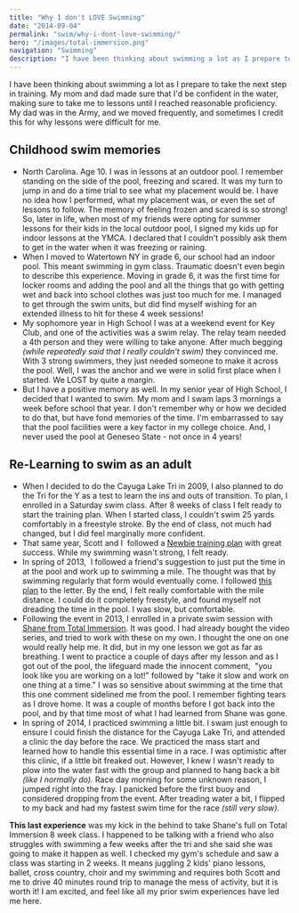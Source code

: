 ```yaml
---
title: "Why I don't LOVE Swimming"
date: "2014-09-04"
permalink: "swim/why-i-dont-love-swimming/"
hero: "/images/total-immersion.png"
navigation: "Swimming"
description: "I have been thinking about swimming a lot as I prepare to take the next step in training. My mom and dad made sure that I'd be confident in the water, making sure to take me to lessons until I reached reasonable proficiency."
---
```


I have been thinking about swimming a lot as I prepare to take the next step in training. My mom and dad made sure that I'd be confident in the water, making sure to take me to lessons until I reached reasonable proficiency. My dad was in the Army, and we moved frequently, and sometimes I credit this for why lessons were difficult for me.

## Childhood swim memories

- North Carolina. Age 10. I was in lessons at an outdoor pool. I remember standing on the side of the pool, freezing and scared. It was my turn to jump in and do a time trial to see what my placement would be. I have no idea how I performed, what my placement was, or even the set of lessons to follow. The memory of feeling frozen and scared is so strong! So, later in life, when most of my friends were opting for summer lessons for their kids in the local outdoor pool, I signed my kids up for indoor lessons at the YMCA. I declared that I couldn't possibly ask them to get in the water when it was freezing or raining.
- When I moved to Watertown NY in grade 6, our school had an indoor pool. This meant swimming in gym class. Traumatic doesn't even begin to describe this experience. Moving in grade 6, it was the first time for locker rooms and adding the pool and all the things that go with getting wet and back into school clothes was just too much for me. I managed to get through the swim units, but did find myself wishing for an extended illness to hit for these 4 week sessions!
- My sophomore year in High School I was at a weekend event for Key Club, and one of the activities was a swim relay. The relay team needed a 4th person and they were willing to take anyone. After much begging _(while repeatedly said that I really couldn't swim)_ they convinced me. With 3 strong swimmers, they just needed someone to make it across the pool. Well, I was the anchor and we were in solid first place when I started. We LOST by quite a margin.
- But I have a positive memory as well. In my senior year of High School, I decided that I wanted to swim. My mom and I swam laps 3 mornings a week before school that year. I don't remember why or how we decided to do that, but have fond memories of the time. I'm embarrassed to say that the pool facilities were a key factor in my college choice. And, I never used the pool at Geneseo State - not once in 4 years!

## Re-Learning to swim as an adult

- When I decided to do the Cayuga Lake Tri in 2009, I also planned to do the Tri for the Y as a test to learn the ins and outs of transition. To plan, I enrolled in a Saturday swim class. After 8 weeks of class I felt ready to start the training plan. When I started class, I couldn't swim 25 yards comfortably in a freestyle stroke. By the end of class, not much had changed, but I did feel marginally more confident.
- That same year, Scott and I  followed a [Newbie training plan](http://www.ithacatriathlonclub.org/training/2013_Sprint_Distance_Training_Plan.pdf "Newbie Sprint Tri Training Plan") with great success. While my swimming wasn't strong, I felt ready.
- In spring of 2013,  I followed a friend's suggestion to just put the time in at the pool and work up to swimming a mile. The thought was that by swimming regularly that form would eventually come. I followed [this plan](http://www.ruthkazez.com/SwimWorkouts/ZeroTo1mile.html "Swim a Mile") to the letter. By the end, I felt really comfortable with the mile distance. I could do it completely freestyle, and found myself not dreading the time in the pool. I was slow, but comfortable.
- Following the event in 2013, I enrolled in a private swim session with [Shane from Total Immersion](http://totalimmersion.net/blog/author/coachshane/ "Total Immersion - Shane "). It was good. I had already bought the video series, and tried to work with these on my own. I thought the one on one would really help me. It did, but in my one lesson we got as far as breathing. I went to practice a couple of days after my lesson and as I got out of the pool, the lifeguard made the innocent comment,  "you look like you are working on a lot!" followed by "take it slow and work on one thing at a time." I was so sensitive about swimming at the time that this one comment sidelined me from the pool. I remember fighting tears as I drove home. It was a couple of months before I got back into the pool, and by that time most of what I had learned from Shane was gone.
- In spring of 2014, I practiced swimming a little bit. I swam just enough to ensure I could finish the distance for the Cayuga Lake Tri, and attended a clinic the day before the race. We practiced the mass start and learned how to handle this essential time in a race. I was optimistic after this clinic, if a little bit freaked out. However, I knew I wasn't ready to plow into the water fast with the group and planned to hang back a bit _(like I normally do)._ Race day morning for some unknown reason, I jumped right into the fray. I panicked before the first buoy and considered dropping from the event. After treading water a bit, I flipped to my back and had my fastest swim time for the race _(still very slow)._

**This last experience** was my kick in the behind to take Shane's full on Total Immersion 8 week class. I happened to be talking with a friend who also struggles with swimming a few weeks after the tri and she said she was going to make it happen as well. I checked my gym's schedule and saw a class was starting in 2 weeks. It means juggling 2 kids' piano lessons, ballet, cross country, choir and my swimming and requires both Scott and me to drive 40 minutes round trip to manage the mess of activity, but it is worth it! I am excited, and feel like all my prior swim experiences have led me here.
